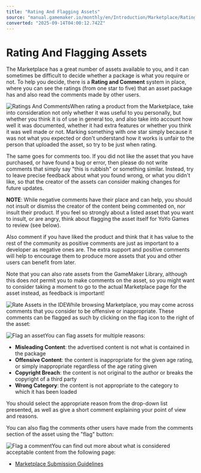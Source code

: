 ```yaml
---
title: "Rating And Flagging Assets"
source: "manual.gamemaker.io/monthly/en/Introduction/Marketplace/Rating_And_Flagging_Assets.htm"
converted: "2025-09-14T04:00:12.742Z"
---
```


# Rating And Flagging Assets

The Marketplace has a great number of assets available to you, and it can sometimes be difficult to decide whether a package is what you require or not. To help you decide, there is a **Rating and Comment** system in place, where you can see the ratings (from one star to five) that an asset package has and also read the comments made by other users.

![Ratings And Comments](../../assets/Images/Introduction/MP_Rate_Page.png)When rating a product from the Marketplace, take into consideration not only whether it was useful to you personally, but whether you think it is of use in general too, and also take into account how well it was documented, whether it had extra features or whether you think it was well made or not. Marking something with one star simply because it was not what you expected or don't understand how it works is unfair to the person that uploaded the asset, so try to be just when rating.

The same goes for comments too. If you did not like the asset that you have purchased, or have found a bug or error, then please do not write comments that simply say "this is rubbish" or something similar. Instead, try to leave precise feedback about what you found wrong, or what you didn't like, so that the creator of the assets can consider making changes for future updates.

**NOTE**: While negative comments have their place and can help, you should not insult or dismiss the creator of the content being commented on, nor insult their product. If you feel so strongly about a listed asset that you want to insult, or are angry, think about flagging the asset itself for YoYo Games to review (see below).

Also comment if you have liked the product and think that it has value to the rest of the community as positive comments are just as important to a developer as negative ones are. The extra support and positive comments will help to encourage them to produce more assets that you and other users can benefit from later.

Note that you can also rate assets from the GameMaker Library, although this does _not_ permit you to make comments on the asset, so you might want to consider taking a moment to go to the actual Marketplace page for the asset instead, as feedback is important!

![Rate Assets in the IDE](../../assets/Images/Introduction/MP_Rate_Assets.png)While browsing Marketplace, you may come across comments that you consider to be offensive or inappropriate. These comments can be flagged as such by clicking on the flag icon to the right of the asset:

![Flag an asset](../../assets/Images/Introduction/MP_FlagPackage.png)You can flag assets for multiple reasons:

-   **Misleading Content**: the advertised content is not what is contained in the package
-   **Offensive Content**: the content is inappropriate for the given age rating, or simply inappropriate regardless of the age rating given
-   **Copyright Breach**: the content is not original to the author or breaks the copyright of a third party
-   **Wrong Category**: the content is not appropriate to the category to which it has been loaded

You should select the appropriate reason from the drop-down list presented, as well as give a short comment explaining your point of view and reasons.

You can also flag the comments other users have made from the comments section of the asset using the "flag" button:

![Flag a comment](../../assets/Images/Introduction/MP_FlagMedia.png)You can find out more about what is considered acceptable content from the following page:

-   [Marketplace Submission Guidelines](Submission_Guidelines.md)